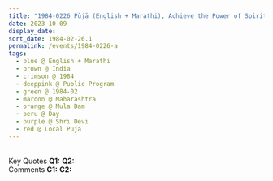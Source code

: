 ```yaml
---
title: "1984-0226 Pūjā (English + Marathi), Achieve the Power of Spirit within, Mula Dam (near Rāhurī), Maharashtra, India"
date: 2023-10-09
display_date: 
sort_date: 1984-02-26.1
permalink: /events/1984-0226-a
tags:
  - blue @ English + Marathi
  - brown @ India
  - crimson @ 1984
  - deeppink @ Public Program
  - green @ 1984-02
  - maroon @ Maharashtra
  - orange @ Mula Dam
  - peru @ Day
  - purple @ Shri Devi
  - red @ Local Puja
---
```


<br>

<wave-list>
  <list-title color="DarkSeaGreen" width="55">Key Quotes</list-title>
  <list-item color="BlanchedAlmond" width="280"><b>Q1:</b> <i></i></list-item>
  <list-item color="Lavender" width="280"><b>Q2:</b> <i></i></list-item>
</wave-list>

<br>

<wave-list>
  <list-title color="DarkSeaGreen" width="55">Comments</list-title>
  <list-item color="BlanchedAlmond" width="280"><b>C1:</b> <i></i></list-item>
  <list-item color="Lavender" width="280"><b>C2:</b> <i></i></list-item>
</wave-list>